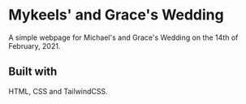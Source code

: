 # Mykeels' and Grace's Wedding

A simple webpage for Michael's and Grace's Wedding on the 14th of February, 2021.

## Built with

HTML, CSS and TailwindCSS.